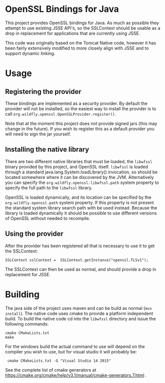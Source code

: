 OpenSSL Bindings for Java
=========================

This project provides OpenSSL bindings for Java. As much as possible they attempt to use existing JSSE API's, so the
SSLContext should be usable as a drop in replacement for applications that are currently using JSSE.

This code was originally based on the Tomcat Native code, however it has been fairly extensively modified to more closely
align with JSSE and to support dynamic linking.

Usage
=====

Registering the provider
------------------------

These bindings are implemented as a security provider. By default the provider will not be installed, so the easiest way
to install the provider is to call `org.wildfly.openssl.OpenSSLProvider.register()`.

Note that at the moment this project does not provide signed jars (this may change in the future). If you wish to register
this as a default provider you will need to sign the jar yourself.

Installing the native library
-----------------------------

There are two different native libraries that must be loaded, the `libwfssl` binary provided by this project, and OpenSSL
itself. `libwfssl` is loaded through a standard java.lang.System.loadLibrary() invocation, so should be located somewhere
where it can be discovered by the JVM. Alternatively you can specify the `org.wildfly.openssl.libwfssl.path` system property
to specify the full path to the `libwfssl` library.

OpenSSL is loaded dynamically, and its location can be specified by the `org.wildfly.openssl.path` system property. If
this property is not present the standard system library search path with be used instead. Because the library is loaded
dynamically it should be possible to use different versions of OpenSSL without needed to recompile.

Using the provider
------------------

After the provider has been registered all that is necessary to use it to get the SSLContext:

    SSLContext sslContext =  SSLContext.getInstance("openssl.TLSv1");

The SSLContext can then be used as normal, and should provide a drop in replacement for JSSE.

Building
========

The java side of the project uses maven and can be build as normal (`mvn install`). The native code uses cmake to provide
a platform independent build. To build the native code cd into the `libwfssl` directory and issue the following commands:

    cmake CMakeLists.txt
    make

For the windows build the actual command to use will depend on the compiler you wish to use, but for visual studio it
will probably be:

     cmake CMakeLists.txt -G "Visual Studio 14 2015"

See the complete list of cmake generators at https://cmake.org/cmake/help/v3.1/manual/cmake-generators.7.html .

